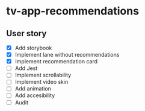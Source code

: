 # tv-app-recommendations

## User story

- [x] Add storybook
- [x] Implement lane without recommendations
- [x] Implement recommendation card
- [ ] Add Jest
- [ ] Implement scrollability
- [ ] Implement video skin
- [ ] Add animation
- [ ] Add accesibility
- [ ] Audit
